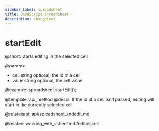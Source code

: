 ```yaml
---
sidebar_label: spreadsheet
title: JavaScript Spreadsheet - 
description: changetext
---
```


startEdit
=============

@short:
	starts editing in the selected cell

@params:
* cell		string		 optional, the id of a cell
* value		string		 optional, the cell value


@example:
spreadsheet.startEdit();

@template: api_method
@descr:
If the id of a cell isn't passed, editing will start in the currently selected cell.

@relatedapi:
api/spreadsheet_endedit.md

@related:
working_with_ssheet.md#editingcell